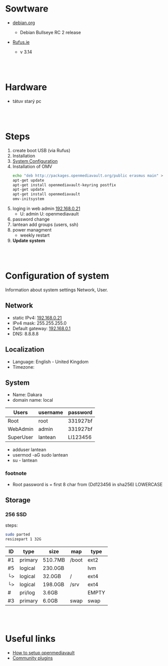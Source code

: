 # Sowtware
- [debian.org](https://www.debian.org/devel/debian-installer/)
    - Debian Bullseye RC 2 release
    
- [Rufus.ie](https://rufus.ie/cs/)
    - v 3.14

<br><br>

# Hardware
- tátuv starý pc

<br><br>

# Steps
1. create boot USB (via Rufus)
2. Installation
3. [System Configuration](#configuration-of-system)
4. Installation of OMV
    ```BASH
    echo "deb http://packages.openmediavault.org/public erasmus main" > /etc/apt/sources.list.d/openmediavault.list
    apt-get update
    apt-get install openmediavault-keyring postfix
    apt-get update
    apt-get install openmediavault
    omv-initsystem
     ```
4. loging in web admin [192.168.0.21](http://192.168.0.21)
    - U: admin U: openmediavault
5. password change
6. lantean add groups (users, ssh)
7. power managment
    - weekly restart
8. **Update system**

<br><br>

# Configuration of system
Information about system settings Network, User.

## Network 
- static IPv4: [192.168.0.21](http://192.168.0.21)
- IPv4 mask: 255.255.255.0
- Default gateway: [192.168.0.1](https://192.168.0.1)
- DNS: 8.8.8.8 

## Localization 
- Language: English - United Kingdom
- Timezone: 
## System
- Name: Dakara
- domain name: local

| Users     | username  | password  |
| -----     | --------  | --------  |
| Root      | root      | 331927bf  |
| WebAdmin  | admin     | 331927bf  |
| SuperUser | lantean   | Ll123456  |

* adduser lantean
* usermod -aG sudo lantean
* su - lantean

### footnote
- Root password is = first 8 char from (Dd123456 in sha256) LOWERCASE  

## Storage
### 256 SSD
steps:
```BASH
sudo parted
resizepart 1 32G
```
| ID | type    | size    | map   | type  |
|----|---------|---------|-------|-------|
| #1 | primary | 510.7MB | /boot | ext2  |
| #5 | logical | 230.0GB |       | lvm   |
| └> | logical | 32.0GB  | /     | ext4  |
| └> | logical | 198.0GB | /srv  | ext4  |
| #  | pri/log | 3.6GB   |       | EMPTY |
| #3 | primary | 6.0GB   | swap  | swap  |


<br><br>

# Useful links
- [How to setup openmediavault](https://www.youtube.com/watch?v=M_oxzpvMPTE)
- [Community plugins](https://omv-extras.org/)
